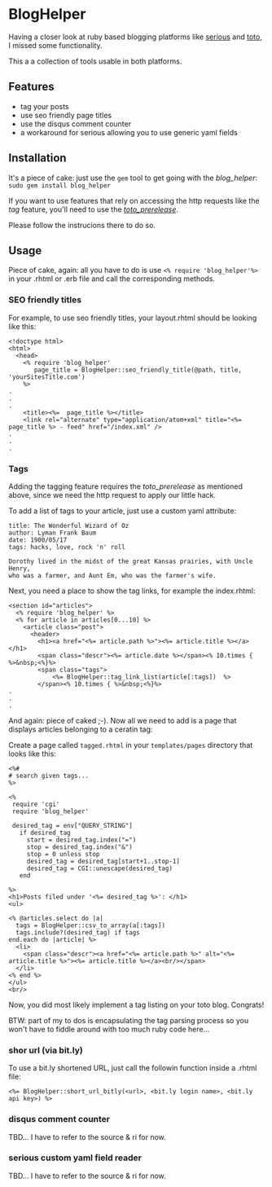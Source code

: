 # BlogHelper

Having a closer look at ruby based blogging platforms like [serious](http://github.com/colszowka/serious) and [toto](http://cloudhead.io/toto), I missed some functionality.

This a a collection of tools usable in both platforms.

## Features

- tag your posts
- use seo friendly page titles
- use the disqus comment counter
- a workaround for serious allowing you to use generic yaml fields

## Installation

It's a piece of cake: just use the `gem` tool to get going with the _blog_helper_: `sudo gem install blog_helper`

If you want to use features that rely on accessing the http requests like the _tag_ feature, you'll need to use the [_toto_prerelease_](http://github.com/5v3n/toto).

Please follow the instrucions there to do so.

## Usage

Piece of cake, again: all you have to do is use `<% require 'blog_helper'%>` in your .rhtml or .erb file and call the corresponding methods.

### SEO friendly titles
For example, to use seo friendly titles, your layout.rhtml should be looking like this:


    <!doctype html>
    <html>
      <head>
        <% require 'blog_helper'
           page_title = BlogHelper::seo_friendly_title(@path, title, 'yourSitesTitle.com')
        %>
    .
    .
    .
        <title><%=  page_title %></title>
        <link rel="alternate" type="application/atom+xml" title="<%= page_title %> - feed" href="/index.xml" />
    .
    .
    .
### Tags
Adding the tagging feature requires the _toto_prerelease_ as mentioned above, since we need the http request to apply our little hack.

To add a list of tags to your article, just use a custom yaml attribute:

    title: The Wonderful Wizard of Oz
    author: Lyman Frank Baum
    date: 1900/05/17
    tags: hacks, love, rock 'n' roll

    Dorothy lived in the midst of the great Kansas prairies, with Uncle Henry,
    who was a farmer, and Aunt Em, who was the farmer's wife.

Next, you need a place to show the tag links, for example the index.rhtml:

    <section id="articles">
      <% require 'blog_helper' %>
      <% for article in articles[0...10] %>
        <article class="post">
          <header>
            <h1><a href="<%= article.path %>"><%= article.title %></a></h1>
            <span class="descr"><%= article.date %></span><% 10.times { %>&nbsp;<%}%>
            <span class="tags">
                <%= BlogHelper::tag_link_list(article[:tags])  %>
            </span><% 10.times { %>&nbsp;<%}%>
    .
    .
    .



And again: piece of caked ;-). Now all we need to add is a page that displays articles belonging to a ceratin tag:

Create a page called `tagged.rhtml` in your `templates/pages` directory that looks like this:

    <%#
    # search given tags...
    %>

    <%
     require 'cgi'
     require 'blog_helper'

     desired_tag = env["QUERY_STRING"]
       if desired_tag
         start = desired_tag.index("=")
         stop = desired_tag.index("&")
         stop = 0 unless stop
         desired_tag = desired_tag[start+1..stop-1]
         desired_tag = CGI::unescape(desired_tag)
       end

    %>
    <h1>Posts filed under '<%= desired_tag %>': </h1>
    <ul>

    <% @articles.select do |a|
      tags = BlogHelper::csv_to_array(a[:tags])
      tags.include?(desired_tag) if tags
    end.each do |article| %>
      <li>
        <span class="descr"><a href="<%= article.path %>" alt="<%= article.title %>"><%= article.title %></a><br/></span>
      </li>
    <% end %>
    </ul>
    <br/>

Now, you did most likely implement a tag listing on your toto blog. Congrats!

BTW: part of my to dos is encapsulating the tag parsing process so you won't have to fiddle around with too much ruby code here...

### shor url (via bit.ly)

To use a bit.ly shortened URL, just call the followin function inside a .rhtml file:

    <%= BlogHelper::short_url_bitly(<url>, <bit.ly login name>, <bit.ly api key>) %>


### disqus comment counter

TBD... I have to refer to the source & ri for now.

### serious custom yaml field reader

TBD... I have to refer to the source & ri for now.